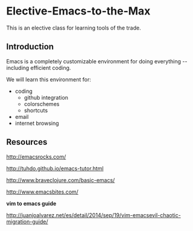 Elective-Emacs-to-the-Max
=========================

This is an elective class for learning tools of the trade.


## Introduction

Emacs is a completely customizable environment for doing everything -- including efficient coding.

We will learn this environment for:

* coding
  * github integration
  * colorschemes
  * shortcuts
* email
* internet browsing



## Resources

http://emacsrocks.com/

http://tuhdo.github.io/emacs-tutor.html

http://www.braveclojure.com/basic-emacs/

http://www.emacsbites.com/


**vim to emacs guide**

http://juanjoalvarez.net/es/detail/2014/sep/19/vim-emacsevil-chaotic-migration-guide/

